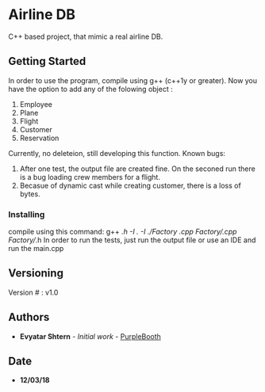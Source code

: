 # Airline DB

C++ based project, that mimic a real airline DB. 

## Getting Started

In order to use the program, compile using g++ (c++1y or greater). 
Now you have the option to add any of the folowing object :
1) Employee
2) Plane
3) Flight
4) Customer
5) Reservation
 
Currently, no deleteion, still developing this function. 
Known bugs:
1) After one test, the output file are created fine. On the seconed run there is a bug
loading crew members for a flight.
2) Becasue of dynamic cast while creating customer, there is a loss of bytes.

### Installing

compile using this command: g++ *.h -I . -I ./Factory *.cpp Factory/*.cpp Factory/*.h
In order to run the tests, just run the output file or use an IDE and run the main.cpp

## Versioning
Version # : v1.0 

## Authors

* **Evyatar Shtern** - *Initial work* - [PurpleBooth](https://github.com/evya123)
## Date
* **12/03/18**
